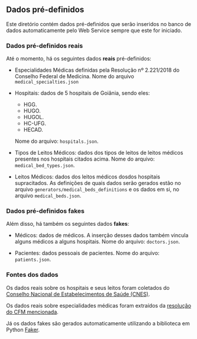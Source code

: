 ## Dados pré-definidos

Este diretório contém dados pré-definidos que serão inseridos no banco de dados automaticamente pelo Web Service sempre que este for iniciado.


### Dados pré-definidos reais

Até o momento, há os seguintes dados **reais** pré-definidos:

- Especialidades Médicas definidas pela Resolução nº 2.221/2018 do Conselho Federal de Medicina. Nome do arquivo `medical_specialties.json`

- Hospitais: dados de 5 hospitais de Goiânia, sendo eles:
  - HGG.
  - HUGO.
  - HUGOL.
  - HC-UFG.
  - HECAD.

  Nome do arquivo: `hospitals.json`.

- Tipos de Leitos Médicos: dados dos tipos de leitos de leitos médicos presentes nos hospitais citados acima. Nome do arquivo: `medical_bed_types.json`.

- Leitos Médicos: dados dos leitos médicos dosdos hospitais supracitados. As definições de quais dados serão gerados estão no arquivo `generators/medical_beds_definitions` e os dados em si, no arquivo `medical_beds.json`.


### Dados pré-definidos fakes

Além disso, há também os seguintes dados **fakes**:

- Médicos: dados de médicos. A inserção desses dados também vincula alguns médicos a alguns hospitais. Nome do arquivo: `doctors.json`.

- Pacientes: dados pessoais de pacientes. Nome do arquivo: `patients.json`.


### Fontes dos dados

Os dados reais sobre os hospitais e seus leitos foram coletados do [Conselho Nacional de Estabelecimentos de Saúde (CNES)](https://cnes.datasus.gov.br/).

Os dados reais sobre especialidades médicas foram extraídos da [resolução do CFM mencionada](https://sistemas.cfm.org.br/normas/visualizar/resolucoes/BR/2018/2221).

Já os dados fakes são gerados automaticamente utilizando a biblioteca em Python [Faker](https://faker.readthedocs.io/en/master/).
